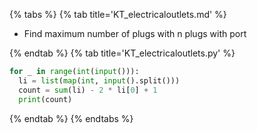 {% tabs %}
{% tab title='KT_electricaloutlets.md' %}

* Find maximum number of plugs with n plugs with port

{% endtab %}
{% tab title='KT_electricaloutlets.py' %}

```py
for _ in range(int(input())):
  li = list(map(int, input().split()))
  count = sum(li) - 2 * li[0] + 1
  print(count)
```

{% endtab %}
{% endtabs %}